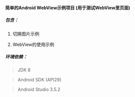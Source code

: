 #### 简单的Android WebView示例项目 (用于测试WebView里页面)

##### 包含：

   1. 切换图片示例
   
   2. WebView的使用示例

##### 环境依赖：

> JDK 8

> Android SDK (API29)

> Android Studio 3.5.2
